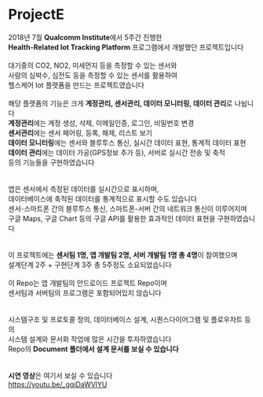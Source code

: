 # ProjectE

2018년 7월 **Qualcomm Institute**에서 5주간 진행한  
**Health-Related Iot Tracking Platform** 프로그램에서 개발했던 프로젝트입니다
<br /><br />
대기중의 CO2, NO2, 미세먼지 등을 측정할 수 있는 센서와  
사람의 심박수, 심전도 등을 측정할 수 있는 센서를 활용하여  
헬스케어 Iot 플랫폼을 만드는 프로젝트였습니다
<br /><br />
해당 플랫폼의 기능은 크게 **계정관리, 센서관리, 데이터 모니터링, 데이터 관리**로 나뉩니다  
**계정관리**에는 계정 생성, 삭제, 이메일인증, 로그인, 비밀번호 변경  
**센서관리**에는 센서 페어링, 등록, 해제, 리스트 보기  
**데이터 모니터링**에는 센서와 블루투스 통신, 실시간 데이터 표현, 통계적 데이터 표현  
**데이터 관리**에는 데이터 가공(GPS정보 추가 등), 서버로 실시간 전송 및 축적  
등의 기능들을 구현하였습니다  
<br /><br />
앱은 센서에서 측정된 데이터를 실시간으로 표시하며,  
데이터베이스에 축적된 데이터를 통계적으로 표시할 수도 있습니다  
센서-스마트폰 간의 블루투스 통신, 스마트폰-서버 간의 네트워크 통신이 이루어지며  
구글 Maps, 구글 Chart 등의 구글 API를 활용한 효과적인 데이터 표현을 구현하였습니다 
<br /><br /><br />
이 프로젝트에는 **센서팀 1명, 앱 개발팀 2명, 서버 개발팀 1명 총 4명**이 참여했으며  
설계단계 2주 + 구현단계 3주 총 5주정도 소요되었습니다
<br /><br />
이 Repo는 앱 개발팀의 안드로이드 프로젝트 Repo이며  
센서팀과 서버팀의 프로그램은 포함되어있지 않습니다
<br /><br /><br />
시스템구조 및 프로토콜 정의, 데이터베이스 설계, 시퀀스다이어그램 및 플로우차트 등의  
시스템 설계와 문서화 작업에 많은 시간을 투자하였습니다  
Repo의 **Document 폴더에서 설계 문서를 보실 수 있습니다** 
<br /><br /><br />
**시연 영상**은 여기서 보실 수 있습니다  
https://youtu.be/_gqiDaWVlYU
